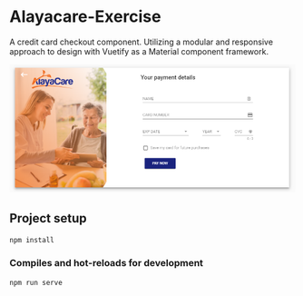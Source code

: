 # Alayacare-Exercise

A credit card checkout component. 
Utilizing a modular and responsive approach to design with Vuetify as a Material component framework.

![AlayaCare Credit Card](/src/assets/Example.png)

## Project setup
```
npm install
```

### Compiles and hot-reloads for development
```
npm run serve
```